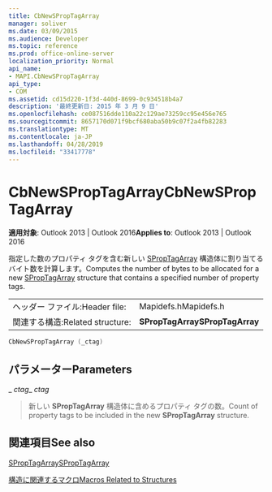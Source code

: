 ```yaml
---
title: CbNewSPropTagArray
manager: soliver
ms.date: 03/09/2015
ms.audience: Developer
ms.topic: reference
ms.prod: office-online-server
localization_priority: Normal
api_name:
- MAPI.CbNewSPropTagArray
api_type:
- COM
ms.assetid: cd15d220-1f3d-440d-8699-0c934518b4a7
description: '最終更新日: 2015 年 3 月 9 日'
ms.openlocfilehash: ce087516dde110a22c129ae73259cc95e456e765
ms.sourcegitcommit: 8657170d071f9bcf680aba50b9c07f2a4fb82283
ms.translationtype: MT
ms.contentlocale: ja-JP
ms.lasthandoff: 04/28/2019
ms.locfileid: "33417778"
---
```

# <a name="cbnewsproptagarray"></a><span data-ttu-id="d1d4f-103">CbNewSPropTagArray</span><span class="sxs-lookup"><span data-stu-id="d1d4f-103">CbNewSPropTagArray</span></span>

  
  
<span data-ttu-id="d1d4f-104">**適用対象**: Outlook 2013 | Outlook 2016</span><span class="sxs-lookup"><span data-stu-id="d1d4f-104">**Applies to**: Outlook 2013 | Outlook 2016</span></span> 
  
<span data-ttu-id="d1d4f-105">指定した数のプロパティ タグを含む新しい [SPropTagArray](sproptagarray.md) 構造体に割り当てるバイト数を計算します。</span><span class="sxs-lookup"><span data-stu-id="d1d4f-105">Computes the number of bytes to be allocated for a new [SPropTagArray](sproptagarray.md) structure that contains a specified number of property tags.</span></span> 
  
|||
|:-----|:-----|
|<span data-ttu-id="d1d4f-106">ヘッダー ファイル:</span><span class="sxs-lookup"><span data-stu-id="d1d4f-106">Header file:</span></span>  <br/> |<span data-ttu-id="d1d4f-107">Mapidefs.h</span><span class="sxs-lookup"><span data-stu-id="d1d4f-107">Mapidefs.h</span></span>  <br/> |
|<span data-ttu-id="d1d4f-108">関連する構造:</span><span class="sxs-lookup"><span data-stu-id="d1d4f-108">Related structure:</span></span>  <br/> |<span data-ttu-id="d1d4f-109">**SPropTagArray**</span><span class="sxs-lookup"><span data-stu-id="d1d4f-109">**SPropTagArray**</span></span> <br/> |
   
```cpp
CbNewSPropTagArray (_ctag)
```

## <a name="parameters"></a><span data-ttu-id="d1d4f-110">パラメーター</span><span class="sxs-lookup"><span data-stu-id="d1d4f-110">Parameters</span></span>

 <span data-ttu-id="d1d4f-111">_ _ctag_</span><span class="sxs-lookup"><span data-stu-id="d1d4f-111">_ _ctag_</span></span>
  
> <span data-ttu-id="d1d4f-112">新しい **SPropTagArray** 構造体に含めるプロパティ タグの数。</span><span class="sxs-lookup"><span data-stu-id="d1d4f-112">Count of property tags to be included in the new **SPropTagArray** structure.</span></span> 
    
## <a name="see-also"></a><span data-ttu-id="d1d4f-113">関連項目</span><span class="sxs-lookup"><span data-stu-id="d1d4f-113">See also</span></span>



[<span data-ttu-id="d1d4f-114">SPropTagArray</span><span class="sxs-lookup"><span data-stu-id="d1d4f-114">SPropTagArray</span></span>](sproptagarray.md)


[<span data-ttu-id="d1d4f-115">構造に関連するマクロ</span><span class="sxs-lookup"><span data-stu-id="d1d4f-115">Macros Related to Structures</span></span>](macros-related-to-structures.md)

